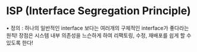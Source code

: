 # ISP (Interface Segregation Principle)

• 정의 : 하나의 일반적인 interface 보다는 여러개의 구체적인 interface가 좋다라는 원칙!
장점은 시스템 내부 의존성을 느슨하게 하여 리팩토링, 수정, 재배포를 쉽게 할 수 있도록 한다!

```cs

```

<span style="color:brown"></span>
